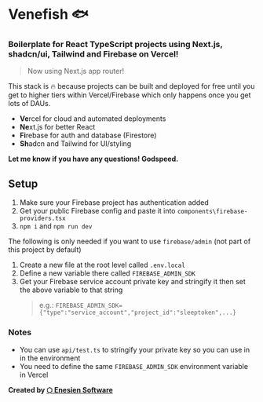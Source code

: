 # Venefish 🐟

### Boilerplate for React TypeScript projects using Next.js, shadcn/ui, Tailwind and Firebase on Vercel!

> Now using Next.js app router!

This stack is 🔥 because projects can be built and deployed for free until you get to higher tiers within Vercel/Firebase which only happens once you get lots of DAUs.

- **Ve**rcel for cloud and automated deployments
- **Ne**xt.js for better React
- **Fi**rebase for auth and database (Firestore)
- **Sh**adcn and Tailwind for UI/styling

**Let me know if you have any questions! Godspeed.**

## Setup

1. Make sure your Firebase project has authentication added
1. Get your public Firebase config and paste it into `components\firebase-providers.tsx`
1. `npm i` and `npm run dev`

The following is only needed if you want to use `firebase/admin` (not part of this project by default)

1. Create a new file at the root level called `.env.local`
1. Define a new variable there called `FIREBASE_ADMIN_SDK`
1. Get your Firebase service account private key and stringify it then set the above variable to that string
   > e.g.: `FIREBASE_ADMIN_SDK={"type":"service_account","project_id":"sleeptoken",...}`

### Notes

- You can use `api/test.ts` to stringify your private key so you can use in in the environment
- You need to define the same `FIREBASE_ADMIN_SDK` environment variable in Vercel

**Created by [⬡ Enesien Software](https://enesien.com)**
